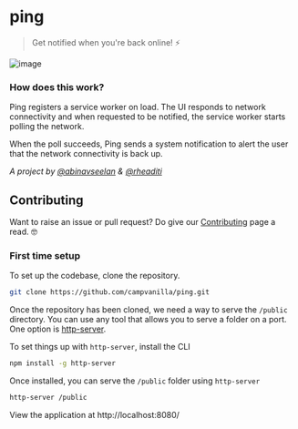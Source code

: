 # ping

> Get notified when you're back online! ⚡️

![image](https://user-images.githubusercontent.com/6417910/81191213-66482980-8fd6-11ea-8949-21f37d0aa1ff.png)

### How does this work?

Ping registers a service worker on load. The UI responds to network connectivity and when requested to be notified, the service worker starts polling the network.

When the poll succeeds, Ping sends a system notification to alert the user that the network connectivity is back up.

_A project by [@abinavseelan](http://abinavseelan.com/) & [@rheaditi](http://aditimohanty.com/)_

## Contributing

Want to raise an issue or pull request? Do give our [Contributing](https://github.com/campvanilla/ping/master/CONTRIBUTING.md) page a read. 🤓

### First time setup

To set up the codebase, clone the repository.

```sh
git clone https://github.com/campvanilla/ping.git
```

Once the repository has been cloned, we need a way to serve the `/public` directory. You can use any tool that allows you to serve a folder on a port. One option is [http-server](https://www.npmjs.com/package/http-server).

To set things up with `http-server`, install the CLI

```sh
npm install -g http-server
```

Once installed, you can serve the `/public` folder using `http-server`

```sh
http-server /public
```

View the application at http://localhost:8080/

